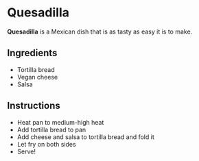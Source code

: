 # Quesadilla

**Quesadilla** is a Mexican dish that is as tasty as easy it is to make.

## Ingredients

- Tortilla bread
- Vegan cheese
- Salsa

## Instructions

- Heat pan to medium-high heat
- Add tortilla bread to pan
- Add cheese and salsa to tortilla bread and fold it
- Let fry on both sides
- Serve!
